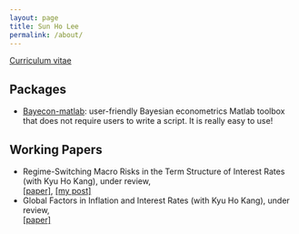 ```yaml
---
layout: page
title: Sun Ho Lee
permalink: /about/
---
```


[Curriculum vitae](https://github.com/econPreference/econPreference.github.io/blob/master/CV.pdf?raw=true)

## Packages

- [Bayecon-matlab](https://github.com/econPreference/Bayecon-matlab): user-friendly Bayesian econometrics Matlab toolbox that does not require users to write a script. It is really easy to use!

## Working Papers

- Regime-Switching Macro Risks in the Term Structure of Interest Rates (with Kyu Ho Kang), under review,\
  [[paper]](https://papers.ssrn.com/sol3/papers.cfm?abstract_id=4414404), [[my post]](https://econpreference.github.io/RSmacro/)
- Global Factors in Inflation and Interest Rates (with Kyu Ho Kang), under review,\
  [[paper]](https://papers.ssrn.com/sol3/papers.cfm?abstract_id=3874405)
